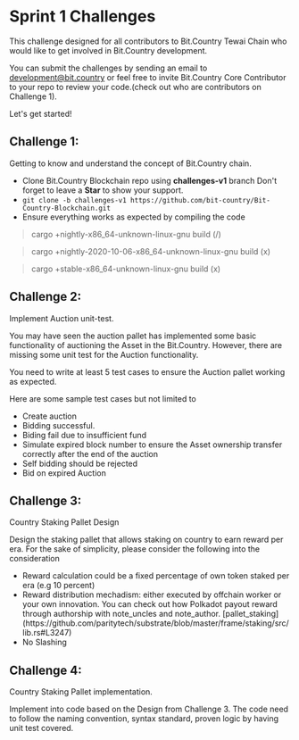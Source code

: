 # Sprint 1 Challenges

This challenge designed for all contributors to Bit.Country Tewai Chain who would like to get involved in Bit.Country development.

You can submit the challenges by sending an email to development@bit.country or feel free to invite Bit.Country Core Contributor to your repo to review your code.(check out who are contributors on Challenge 1).

Let's get started!

## Challenge 1:

Getting to know and understand the concept of Bit.Country chain.

<ul>
<li>Clone Bit.Country Blockchain repo using <strong>challenges-v1</strong> branch Don't forget to leave a <strong>Star</strong> to show your support.</li>
<li><code>git clone -b challenges-v1 https://github.com/bit-country/Bit-Country-Blockchain.git </code></li>
<li>Ensure everything works as expected by compiling the code</li>
</ul>

> cargo +nightly-x86_64-unknown-linux-gnu build (/)

> cargo +nightly-2020-10-06-x86_64-unknown-linux-gnu build (x)

> cargo +stable-x86_64-unknown-linux-gnu build (x)


## Challenge 2:

Implement Auction unit-test.

You may have seen the auction pallet has implemented some basic functionality of auctioning the Asset in the Bit.Country. However, there are missing some unit test for the Auction functionality. 

You need to write at least 5 test cases to ensure the Auction pallet working as expected. 

Here are some sample test cases but not limited to

<ul>
<li>Create auction</li>
<li>Bidding successful.</li>
<li>Biding fail due to insufficient fund</li>
<li>Simulate expired block number to ensure the Asset ownership transfer correctly after the end of the auction</li>
<li>Self bidding should be rejected</li>
<li>Bid on expired Auction</li>
</ul>



## Challenge 3:

Country Staking Pallet Design

Design the staking pallet that allows staking on country to earn reward per era. For the sake of simplicity, please consider the following into the consideration

<ul>
<li>Reward calculation could be a fixed percentage of own token staked per era (e.g 10 percent)</li>
<li>Reward distribution mechadism: either executed by offchain worker or your own innovation. You can check out how Polkadot payout reward through authorship with note_uncles and note_author. [pallet_staking](https://github.com/paritytech/substrate/blob/master/frame/staking/src/lib.rs#L3247)</li>
<li>No Slashing</li>
</ul>


## Challenge 4:

Country Staking Pallet implementation.

Implement into code based on the Design from Challenge 3. The code need to follow the naming convention, syntax standard, proven logic by having unit test covered.
